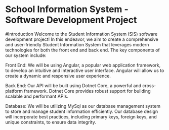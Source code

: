 # School Information System - Software Development Project

#Introduction
Welcome to the Student Information System (SIS) software development project! In this endeavor, we aim to create a comprehensive and user-friendly Student Information System that leverages modern technologies for both the front end and back end. The key components of our system include:

Front End: We will be using Angular, a popular web application framework, to develop an intuitive and interactive user interface. Angular will allow us to create a dynamic and responsive user experience.

Back End: Our API will be built using Dotnet Core, a powerful and cross-platform framework. Dotnet Core provides robust support for building scalable and performant APIs.

Database: We will be utilizing MySql as our database management system to store and manage student information efficiently. Our database design will incorporate best practices, including primary keys, foreign keys, and unique constraints, to ensure data integrity.
